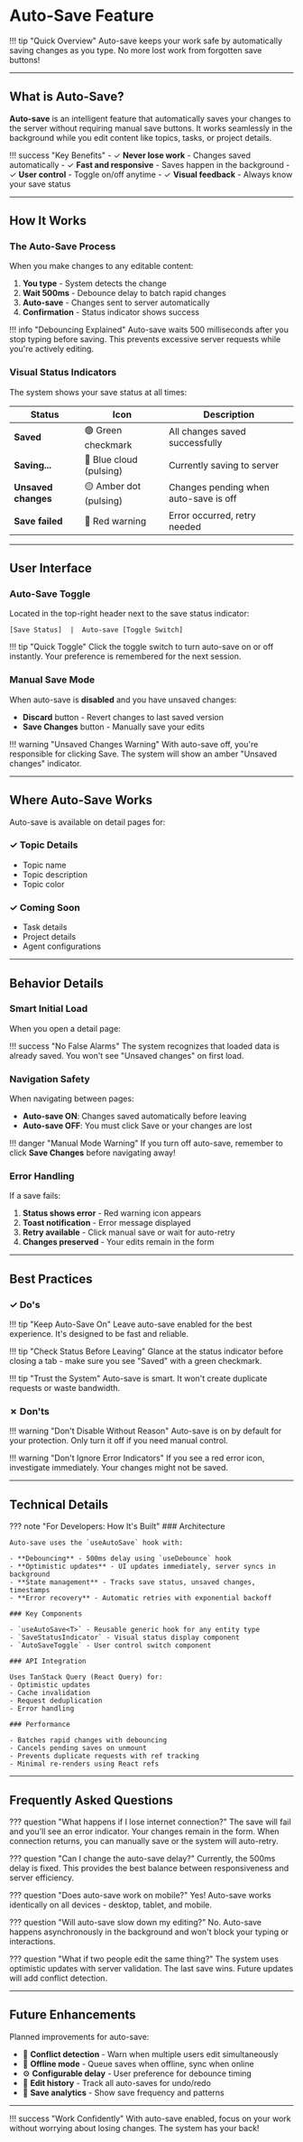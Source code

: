 # Auto-Save Feature

!!! tip "Quick Overview"
    Auto-save keeps your work safe by automatically saving changes as you type. No more lost work from forgotten save buttons!

---

## What is Auto-Save?

**Auto-save** is an intelligent feature that automatically saves your changes to the server without requiring manual save buttons. It works seamlessly in the background while you edit content like topics, tasks, or project details.

!!! success "Key Benefits"
    - ✓ **Never lose work** - Changes saved automatically
    - ✓ **Fast and responsive** - Saves happen in the background
    - ✓ **User control** - Toggle on/off anytime
    - ✓ **Visual feedback** - Always know your save status

---

## How It Works

### The Auto-Save Process

When you make changes to any editable content:

1. **You type** - System detects the change
2. **Wait 500ms** - Debounce delay to batch rapid changes
3. **Auto-save** - Changes sent to server automatically
4. **Confirmation** - Status indicator shows success

!!! info "Debouncing Explained"
    Auto-save waits 500 milliseconds after you stop typing before saving. This prevents excessive server requests while you're actively editing.

### Visual Status Indicators

The system shows your save status at all times:

| Status | Icon | Description |
|--------|------|-------------|
| **Saved** | 🟢 Green checkmark | All changes saved successfully |
| **Saving...** | 🔵 Blue cloud (pulsing) | Currently saving to server |
| **Unsaved changes** | 🟡 Amber dot (pulsing) | Changes pending when auto-save is off |
| **Save failed** | 🔴 Red warning | Error occurred, retry needed |

---

## User Interface

### Auto-Save Toggle

Located in the top-right header next to the save status indicator:

```
[Save Status]  |  Auto-save [Toggle Switch]
```

!!! tip "Quick Toggle"
    Click the toggle switch to turn auto-save on or off instantly. Your preference is remembered for the next session.

### Manual Save Mode

When auto-save is **disabled** and you have unsaved changes:

- **Discard** button - Revert changes to last saved version
- **Save Changes** button - Manually save your edits

!!! warning "Unsaved Changes Warning"
    With auto-save off, you're responsible for clicking Save. The system will show an amber "Unsaved changes" indicator.

---

## Where Auto-Save Works

Auto-save is available on detail pages for:

### ✓ Topic Details
- Topic name
- Topic description
- Topic color

### ✓ Coming Soon
- Task details
- Project details
- Agent configurations

---

## Behavior Details

### Smart Initial Load

When you open a detail page:

!!! success "No False Alarms"
    The system recognizes that loaded data is already saved. You won't see "Unsaved changes" on first load.

### Navigation Safety

When navigating between pages:

- **Auto-save ON**: Changes saved automatically before leaving
- **Auto-save OFF**: You must click Save or your changes are lost

!!! danger "Manual Mode Warning"
    If you turn off auto-save, remember to click **Save Changes** before navigating away!

### Error Handling

If a save fails:

1. **Status shows error** - Red warning icon appears
2. **Toast notification** - Error message displayed
3. **Retry available** - Click manual save or wait for auto-retry
4. **Changes preserved** - Your edits remain in the form

---

## Best Practices

### ✓ Do's

!!! tip "Keep Auto-Save On"
    Leave auto-save enabled for the best experience. It's designed to be fast and reliable.

!!! tip "Check Status Before Leaving"
    Glance at the status indicator before closing a tab - make sure you see "Saved" with a green checkmark.

!!! tip "Trust the System"
    Auto-save is smart. It won't create duplicate requests or waste bandwidth.

### ✗ Don'ts

!!! warning "Don't Disable Without Reason"
    Auto-save is on by default for your protection. Only turn it off if you need manual control.

!!! warning "Don't Ignore Error Indicators"
    If you see a red error icon, investigate immediately. Your changes might not be saved.

---

## Technical Details

??? note "For Developers: How It's Built"
    ### Architecture

    Auto-save uses the `useAutoSave` hook with:

    - **Debouncing** - 500ms delay using `useDebounce` hook
    - **Optimistic updates** - UI updates immediately, server syncs in background
    - **State management** - Tracks save status, unsaved changes, timestamps
    - **Error recovery** - Automatic retries with exponential backoff

    ### Key Components

    - `useAutoSave<T>` - Reusable generic hook for any entity type
    - `SaveStatusIndicator` - Visual status display component
    - `AutoSaveToggle` - User control switch component

    ### API Integration

    Uses TanStack Query (React Query) for:
    - Optimistic updates
    - Cache invalidation
    - Request deduplication
    - Error handling

    ### Performance

    - Batches rapid changes with debouncing
    - Cancels pending saves on unmount
    - Prevents duplicate requests with ref tracking
    - Minimal re-renders using React refs

---

## Frequently Asked Questions

??? question "What happens if I lose internet connection?"
    The save will fail and you'll see an error indicator. Your changes remain in the form. When connection returns, you can manually save or the system will auto-retry.

??? question "Can I change the auto-save delay?"
    Currently, the 500ms delay is fixed. This provides the best balance between responsiveness and server efficiency.

??? question "Does auto-save work on mobile?"
    Yes! Auto-save works identically on all devices - desktop, tablet, and mobile.

??? question "Will auto-save slow down my editing?"
    No. Auto-save happens asynchronously in the background and won't block your typing or interactions.

??? question "What if two people edit the same thing?"
    The system uses optimistic updates with server validation. The last save wins. Future updates will add conflict detection.

---

## Future Enhancements

Planned improvements for auto-save:

- 🔄 **Conflict detection** - Warn when multiple users edit simultaneously
- 💾 **Offline mode** - Queue saves when offline, sync when online
- ⚙️ **Configurable delay** - User preference for debounce timing
- 📝 **Edit history** - Track all auto-saves for undo/redo
- 🔔 **Save analytics** - Show save frequency and patterns

---

!!! success "Work Confidently"
    With auto-save enabled, focus on your work without worrying about losing changes. The system has your back!
